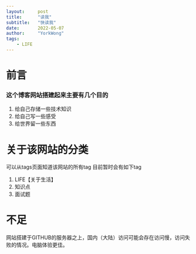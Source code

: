 ```yaml
---
layout:     post
title:      "读我"
subtitle:   "快读我"
date:       2022-05-07
author:     "YorkWong"
tags:
    - LIFE
---
```


# 前言
### 这个博客网站搭建起来主要有几个目的
1. 给自己存储一些技术知识
2. 给自己写一些感受
3. 给世界留一些东西

# 关于该网站的分类
可以从tags页面知道该网站的所有tag
目前暂时会有如下tag
1. LIFE【关于生活】
2. 知识点
3. 面试题

# 不足
网站搭建于GITHUB的服务器之上，国内（大陆）访问可能会存在访问慢，访问失败的情况。电脑体验更佳。